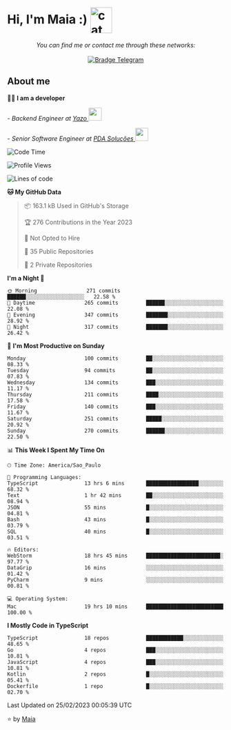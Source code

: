 <h1 align="left">Hi, I'm Maia :) 
<img src="https://emojis.slackmojis.com/emojis/images/1643509834/36299/black-cat.gif?1643509834" width="50" height="60" align="center"  alt="cat"/>
</h1>

<p align="center">
    <i>You can find me or contact me through these networks:</i>
    <br/><br/>
    <a href="https://t.me/mrootx" target="_blank">
        <img src="https://img.shields.io/badge/-Telegram-2CA5E0?logo=telegram&style=flat&logoColor=white" alt="Bradge Telegram" />
    </a>
</p>

## About me

:technologist: <strong>I am a developer</strong> <br>

<p><em> - Backend Engineer at <a href="https://yazo.com.br/">Yazo
</a><img src="https://media.giphy.com/media/WUlplcMpOCEmTGBtBW/giphy.gif" width="30"> 
</em></p>

<p><em> - Senior Software Engineer at <a href="https://pdasolucoes.com.br">PDA Soluções
</a><img src="https://media.giphy.com/media/WUlplcMpOCEmTGBtBW/giphy.gif" width="30"> 
</em></p>

<!--START_SECTION:waka-->
![Code Time](http://img.shields.io/badge/Code%20Time-1%2C686%20hrs%2033%20mins-blue)

![Profile Views](http://img.shields.io/badge/Profile%20Views-0-blue)

![Lines of code](https://img.shields.io/badge/From%20Hello%20World%20I%27ve%20Written-222.4%20thousand%20lines%20of%20code-blue)

**🐱 My GitHub Data** 

> 📦 163.1 kB Used in GitHub's Storage 
 > 
> 🏆 276 Contributions in the Year 2023
 > 
> 🚫 Not Opted to Hire
 > 
> 📜 35 Public Repositories 
 > 
> 🔑 2 Private Repositories 
 > 
**I'm a Night 🦉** 

```text
🌞 Morning                271 commits         ██████░░░░░░░░░░░░░░░░░░░   22.58 % 
🌆 Daytime                265 commits         ██████░░░░░░░░░░░░░░░░░░░   22.08 % 
🌃 Evening                347 commits         ███████░░░░░░░░░░░░░░░░░░   28.92 % 
🌙 Night                  317 commits         ███████░░░░░░░░░░░░░░░░░░   26.42 % 
```
📅 **I'm Most Productive on Sunday** 

```text
Monday                   100 commits         ██░░░░░░░░░░░░░░░░░░░░░░░   08.33 % 
Tuesday                  94 commits          ██░░░░░░░░░░░░░░░░░░░░░░░   07.83 % 
Wednesday                134 commits         ███░░░░░░░░░░░░░░░░░░░░░░   11.17 % 
Thursday                 211 commits         ████░░░░░░░░░░░░░░░░░░░░░   17.58 % 
Friday                   140 commits         ███░░░░░░░░░░░░░░░░░░░░░░   11.67 % 
Saturday                 251 commits         █████░░░░░░░░░░░░░░░░░░░░   20.92 % 
Sunday                   270 commits         ██████░░░░░░░░░░░░░░░░░░░   22.50 % 
```


📊 **This Week I Spent My Time On** 

```text
🕑︎ Time Zone: America/Sao_Paulo

💬 Programming Languages: 
TypeScript               13 hrs 6 mins       █████████████████░░░░░░░░   68.32 % 
Text                     1 hr 42 mins        ██░░░░░░░░░░░░░░░░░░░░░░░   08.94 % 
JSON                     55 mins             █░░░░░░░░░░░░░░░░░░░░░░░░   04.81 % 
Bash                     43 mins             █░░░░░░░░░░░░░░░░░░░░░░░░   03.79 % 
SQL                      40 mins             █░░░░░░░░░░░░░░░░░░░░░░░░   03.51 % 

🔥 Editors: 
WebStorm                 18 hrs 45 mins      ████████████████████████░   97.77 % 
DataGrip                 16 mins             ░░░░░░░░░░░░░░░░░░░░░░░░░   01.42 % 
PyCharm                  9 mins              ░░░░░░░░░░░░░░░░░░░░░░░░░   00.81 % 

💻 Operating System: 
Mac                      19 hrs 10 mins      █████████████████████████   100.00 % 
```

**I Mostly Code in TypeScript** 

```text
TypeScript               18 repos            ████████████░░░░░░░░░░░░░   48.65 % 
Go                       4 repos             ███░░░░░░░░░░░░░░░░░░░░░░   10.81 % 
JavaScript               4 repos             ███░░░░░░░░░░░░░░░░░░░░░░   10.81 % 
Kotlin                   2 repos             █░░░░░░░░░░░░░░░░░░░░░░░░   05.41 % 
Dockerfile               1 repo              █░░░░░░░░░░░░░░░░░░░░░░░░   02.70 % 
```




 Last Updated on 25/02/2023 00:05:39 UTC
<!--END_SECTION:waka-->

⭐️ by [Maia](https://github.com/gabrielmaialva33/)


